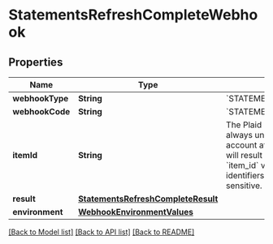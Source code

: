 # StatementsRefreshCompleteWebhook

## Properties
Name | Type | Description | Notes
------------ | ------------- | ------------- | -------------
**webhookType** | **String** | &#x60;STATEMENTS&#x60; | 
**webhookCode** | **String** | &#x60;STATEMENTS_REFRESH_COMPLETE&#x60; | 
**itemId** | **String** | The Plaid Item ID. The &#x60;item_id&#x60; is always unique; linking the same account at the same institution twice will result in two Items with different &#x60;item_id&#x60; values. Like all Plaid identifiers, the &#x60;item_id&#x60; is case-sensitive. | 
**result** | [**StatementsRefreshCompleteResult**](StatementsRefreshCompleteResult.md) |  | 
**environment** | [**WebhookEnvironmentValues**](WebhookEnvironmentValues.md) |  | 

[[Back to Model list]](../README.md#documentation-for-models) [[Back to API list]](../README.md#documentation-for-api-endpoints) [[Back to README]](../README.md)


